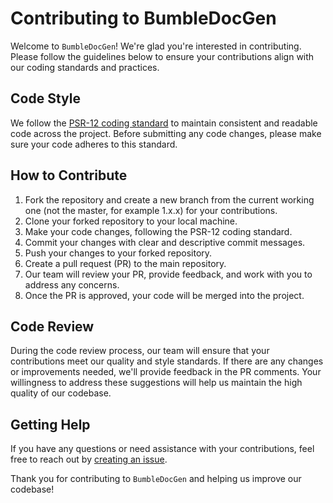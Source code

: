 # Contributing to **BumbleDocGen**

Welcome to `BumbleDocGen`! We're glad you're interested in contributing. Please follow the guidelines below to ensure your contributions align with our coding standards and practices.

## Code Style

We follow the [PSR-12 coding standard](https://www.php-fig.org/psr/psr-12/) to maintain consistent and readable code across the project. Before submitting any code changes, please make sure your code adheres to this standard.

## How to Contribute

1. Fork the repository and create a new branch from the current working one (not the master, for example 1.x.x) for your contributions.
2. Clone your forked repository to your local machine.
3. Make your code changes, following the PSR-12 coding standard.
4. Commit your changes with clear and descriptive commit messages.
5. Push your changes to your forked repository.
6. Create a pull request (PR) to the main repository.
7. Our team will review your PR, provide feedback, and work with you to address any concerns.
8. Once the PR is approved, your code will be merged into the project.

## Code Review

During the code review process, our team will ensure that your contributions meet our quality and style standards. If there are any changes or improvements needed, we'll provide feedback in the PR comments. Your willingness to address these suggestions will help us maintain the high quality of our codebase.

## Getting Help

If you have any questions or need assistance with your contributions, feel free to reach out by [creating an issue](https://github.com/bumble-tech/bumble-doc-gen/issues).

Thank you for contributing to `BumbleDocGen` and helping us improve our codebase!
